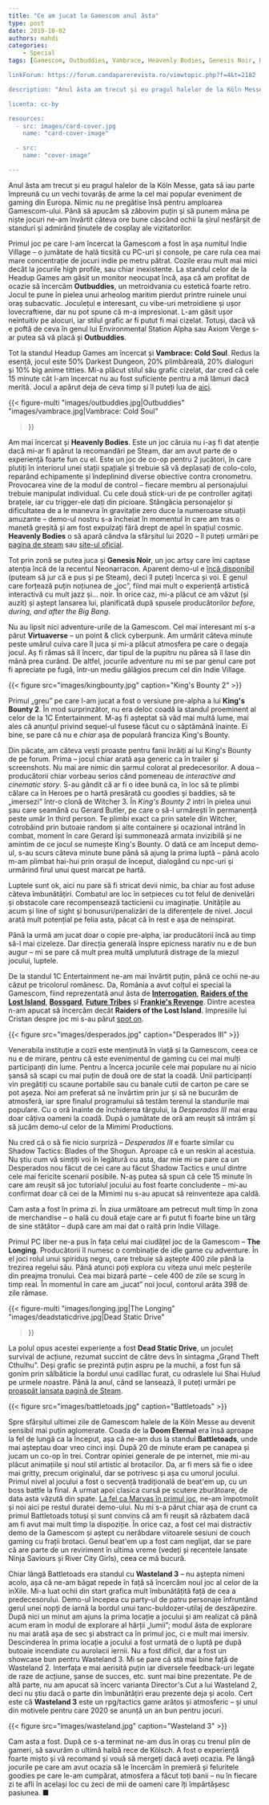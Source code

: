 ```yaml
---
title: "Ce am jucat la Gamescom anul ăsta"
type: post
date: 2019-10-02
authors: mahdi
categories:
    - Special
tags: [Gamescom, Outbuddies, Vambrace, Heavenly Bodies, Genesis Noir, King's Bounty 2, Desperados III, The Longing, Dead Static Drive, Battletoads, Wasteland 3]

linkForum: https://forum.candaparerevista.ro/viewtopic.php?f=4&t=2182

description: "Anul ăsta am trecut și eu pragul halelor de la Köln Messe, gata să iau parte împreună cu un vechi tovarăș de arme la cel mai popular eveniment de gaming din Europa. Nimic nu ne pregătise însă pentru amploarea Gamescom-ului. Până să apucăm să zăbovim puțin și să punem mâna pe niște jocuri ne-am învârtit câteva ore bune căscând ochii la șirul nesfârșit de standuri și admirând ținutele de cosplay ale vizitatorilor."

licenta: cc-by

resources:
  - src: images/card-cover.jpg
    name: "card-cover-image"

  - src:
    name: "cover-image"

---
```


Anul ăsta am trecut și eu pragul halelor de la Köln Messe, gata să iau parte împreună cu un vechi tovarăș de arme la cel mai popular eveniment de gaming din Europa. Nimic nu ne pregătise însă pentru amploarea Gamescom-ului. Până să apucăm să zăbovim puțin și să punem mâna pe niște jocuri ne-am învârtit câteva ore bune căscând ochii la șirul nesfârșit de standuri și admirând ținutele de cosplay ale vizitatorilor.

Primul joc pe care l-am încercat la Gamescom a fost în așa numitul Indie Village – o jumătate de hală ticsită cu PC-uri și console, pe care rula cea mai mare concentrație de jocuri indie pe metru pătrat. Cozile erau mult mai mici decât la jocurile high profile, sau chiar inexistente. La standul celor de la Headup Games am găsit un monitor neocupat încă, așa că am profitat de ocazie să încercăm **Outbuddies**, un metroidvania cu estetică foarte retro. Jocul te pune în pielea unui arheolog maritim pierdut printre ruinele unui oraș subacvatic. Joculețul e interesant, cu vibe-uri metroidiene și ușor lovecraftiene, dar nu pot spune că m-a impresionat. L-am găsit ușor neintuitiv pe alocuri, iar stilul grafic ar fi putut fi mai cizelat. Totuși, dacă vă e poftă de ceva în genul lui Environmental Station Alpha sau Axiom Verge s-ar putea să vă placă și **Outbuddies**.

Tot la standul Headup Games am încercat și **Vambrace: Cold Soul**. Redus la esență, jocul este 50% Darkest Dungeon, 20% plimbăreală, 20% dialoguri și 10% big anime titties. Mi-a plăcut stilul său grafic cizelat, dar cred că cele 15 minute cât l-am încercat nu au fost suficiente pentru a mă lămuri dacă merită. Jocul a apărut deja de ceva timp și îl puteți lua de [aici](https://store.steampowered.com/app/904380/Vambrace_Cold_Soul/).

{{< figure-multi
    "images/outbuddies.jpg|Outbuddies"
    "images/vambrace.jpg|Vambrace: Cold Soul"
>}}

Am mai încercat și **Heavenly Bodies**. Este un joc căruia nu i-aș fi dat atenție dacă mi-ar fi apărut la recomandări pe Steam, dar am avut parte de o experiență foarte fun cu el. Este un joc de co-op pentru 2 jucători, în care plutiți în interiorul unei stații spațiale și trebuie să vă deplasați de colo-colo, reparând echipamente și îndeplinind diverse obiective contra cronometru. Provocarea vine de la modul de control – fiecare membru al personajului trebuie manipulat individual. Cu cele două stick-uri de pe controller agitați brațele, iar cu trigger-ele dați din picioare. Stângăcia personajelor și dificultatea de a le manevra în gravitație zero duce la numeroase situații amuzante – demo-ul nostru s-a încheiat în momentul în care am tras o manetă greșită și am fost expulzați fără drept de apel în spațiul cosmic. **Heavenly Bodies** o să apară cândva la sfârșitul lui 2020 – îl puteți urmări pe [pagina de steam](https://store.steampowered.com/app/1138850/Heavenly_Bodies/) sau [site-ul oficial](https://heavenlybodiesgame.com/).

Tot prin zonă se putea juca și **Genesis Noir**, un joc artsy care îmi captase atenția încă de la recentul Neonarracon. Aparent demo-ul e [încă disponibil](https://feralcatden.itch.io/genesis-noir-demo) (puteam să jur că e pus și pe Steam), deci îl puteți încerca și voi. E genul care forțează puțin noțiunea de „joc”, fiind mai mult o experiență artistică interactivă cu mult jazz și... noir. În orice caz, mi-a plăcut ce am văzut (și auzit) și aștept lansarea lui, planificată după spusele producătorilor *before, during, and after the Big Bang*.

Nu au lipsit nici adventure-urile de la Gamescom. Cel mai interesant mi s-a părut **Virtuaverse** – un point & click cyberpunk. Am urmărit câteva minute peste umărul cuiva care îl juca și mi-a plăcut atmosfera pe care o degaja jocul. Aș fi rămas să îl încerc, dar tipul de la pupitru nu părea să îl lase din mână prea curând. De altfel, jocurile adventure nu mi se par genul care pot fi apreciate pe fugă, într-un mediu gălăgios precum cel din Indie Village.

{{< figure  src="images/kingbounty.jpg" caption="King's Bounty 2" >}}

Primul „greu” pe care l-am jucat a fost o versiune pre-alpha a lui **King's Bounty 2**. În mod surprinzător, nu era deloc coadă la standul proeminent al celor de la 1C Entertainment. M-aș fi așteptat să văd mai multă lume, mai ales că anunțul privind sequel-ul fusese făcut cu o săptămână înainte. Ei bine, se pare că nu e *chiar* așa de populară franciza King's Bounty.

Din păcate, am câteva vești proaste pentru fanii înrăiți ai lui King's Bounty de pe forum. Prima – jocul chiar arată așa generic ca în trailer și screenshots. Nu mai are nimic din șarmul colorat al predecesorilor. A doua – producătorii chiar vorbeau serios când pomeneau de *interactive and cinematic story*. S-au gândit că ar fi o idee bună ca, în loc să te plimbi călare ca în Heroes pe o hartă presărată cu goodies și baddies, să te „imersezi” într-o clonă de Witcher 3. În *King's Bounty 2* intri în pielea unui șau care seamănă cu Gerard Butler, pe care o să-l urmărești în permanență peste umăr în third person. Te plimbi exact ca prin satele din Witcher, cotrobăind prin butoaie random și alte containere și ocazional intrând în combat, moment în care Gerard își summonează armata invizibilă și ne amintim de ce jocul se numește King's Bounty. O dată ce am început demo-ul, s-au scurs câteva minute bune până să ajung la prima luptă – până acolo m-am plimbat hai-hui prin orașul de început, dialogând cu npc-uri și urmărind firul unui quest marcat pe hartă.

Luptele sunt ok, aici nu pare să fi stricat devii nimic, ba chiar au fost aduse câteva îmbunătățiri. Combatul are loc în setpieces cu tot felul de denivelări și obstacole care recompensează tacticienii cu imaginație. Unitățile au acum și line of sight și bonusuri/penalizări de la diferențele de nivel. Jocul arată mult potențial pe felia asta, păcat că în rest e așa de neinspirat.

Până la urmă am jucat doar o copie pre-alpha, iar producătorii încă au timp să-l mai cizeleze. Dar direcția generală înspre epicness narativ nu e de bun augur – mi se pare că mult prea multă umplutură distrage de la miezul jocului, luptele.  

De la standul 1C Entertainment ne-am mai învârtit puțin, până ce ochii ne-au căzut pe tricolorul românesc. Da, România a avut colțul ei special la Gamescom, fiind reprezentată anul ăsta de **[Interrogation](https://interrogation-game.com/)**, **[Raiders of the Lost Island](https://www.raidersofthelostisland.com/)**, **[Bossgard](https://www.bossgard.com/)**, **[Future Tribes](http://future-tribes.com/)** și **[Frankie's Revenge](https://www.frankiesrevenge.com/)**. Dintre acestea n-am apucat să încercăm decât **Raiders of the Lost Island**. Impresiile lui Cristan despre joc mi s-au părut [spot on](https://candaparerevista.ro/posts/2019/07/recomandare-raiders-lost-island/).

{{< figure  src="images/desperados.jpg" caption="Desperados III" >}}

Venerabila instituție a cozii este menținută în viață și la Gamescom, ceea ce nu e de mirare, pentru că este evenimentul de gaming cu cei mai mulți participanți din lume. Pentru a încerca jocurile cele mai populare nu ai nicio șansă să scapi cu mai puțin de două ore de stat la coadă. Unii participanți vin pregătiți cu scaune portabile sau cu banale cutii de carton pe care se pot așeza. Noi am preferat să ne învârtim prin jur și să ne bucurăm de atmosferă, iar spre finalul programului să testăm terenul la standurile mai populare. Cu o oră înainte de închiderea târgului, la *Desperados III* mai erau doar câțiva oameni la coadă. După o jumătate de oră am reușit să intrăm și să jucăm demo-ul celor de la Mimimi Productions.

Nu cred că o să fie nicio surpriză – *Desperados III* e foarte similar cu Shadow Tactics: Blades of the Shogun. Aproape că e un reskin al acestuia. Nu știu cum vă simțiți voi în legătură cu asta, dar mie mi se pare ca un Desperados nou făcut de cei care au făcut Shadow Tactics e unul dintre cele mai fericite scenarii posibile. N-aș putea să spun că cele 15 minute în care am reușit să joc tutorialul jocului au fost foarte concludente – mi-au confirmat doar că cei de la Mimimi nu s-au apucat să reinventeze apa caldă.

Cam asta a fost în prima zi. În ziua următoare am petrecut mult timp în zona de merchandise – o hală cu două etaje care ar fi putut fi foarte bine un târg de sine stătător – după care am mai dat o raită prin Indie Village.

Primul PC liber ne-a pus în fața celui mai ciudățel joc de la Gamescom – **The Longing**. Producătorii îl numesc o combinație de idle game cu adventure. În el joci rolul unui spiriduș negru, care trebuie să aștepte 400 zile până la trezirea regelui său. Până atunci poți explora cu viteza unui melc peșterile din preajma tronului. Cea mai bizară parte – cele 400 de zile se scurg în timp real. În momentul în care am „jucat” noi jocul, contorul arăta 398 de zile rămase.

{{< figure-multi
    "images/longing.jpg|The Longing"
    "images/deadstaticdrive.jpg|Dead Static Drive"
>}}

La polul opus acestei experiențe a fost **Dead Static Drive**, un joculeț survival de acțiune, rezumat succint de către devs în sintagma „Grand Theft Cthulhu”. Deși grafic se prezintă puțin aspru pe la muchii, a fost fun să gonim prin sălbăticie la bordul unui cadillac furat, cu odraslele lui Shai Hulud pe urmele noastre. Până la anul, când se lansează, îl puteți urmări pe [proaspăt lansata pagină de Steam](https://store.steampowered.com/app/1166940/Dead_Static_Drive/).

{{< figure  src="images/battletoads.jpg" caption="Battletoads" >}}

Spre sfârșitul ultimei zile de Gamescom halele de la Köln Messe au devenit sensibil mai puțin aglomerate. Coada de la **Doom Eternal** era însă aproape la fel de lungă ca la început, așa că ne-am dus la standul **Battletoads**, unde mai așteptau doar vreo cinci inși. După 20 de minute eram pe canapea și jucam un co-op în trei. Contrar opiniei generale de pe internet, mie mi-au plăcut animațiile și noul stil artistic al brotacilor. Da, ar fi mers să fie o idee mai gritty, precum originalul, dar se potrivesc și așa cu umorul jocului. Primul nivel al jocului a fost o secvență tradițională de beat'em up, cu un boss battle la final. A urmat apoi clasica cursă pe scutere zburătoare, de data asta văzută din spate. [La fel ca Marvas în primul joc](https://candaparerevista.ro/posts/2018/08/antireview-battletoads-marvas/), ne-am împotmolit și noi aici pe restul duratei demo-ului. Nu mi s-a părut chiar așa de crunt ca primul Battletoads totuși și sunt convins că am fi reușit să răzbatem dacă am fi avut mai mult timp la dispoziție. În orice caz, a fost cel mai distractiv demo de la Gamescom și aștept cu nerăbdare viitoarele sesiuni de couch gaming cu frații brotaci. Genul beat'em up a fost cam neglijat, dar se pare că are parte de un reviriment în ultima vreme (vedeți și recentele lansate Ninja Saviours și River City Girls), ceea ce mă bucură.

Chiar lângă Battletoads era standul cu **Wasteland 3** – nu aștepta nimeni acolo, așa că ne-am băgat repede în față să încercăm noul joc al celor de la inXile. Mi-a luat ochii din start grafica mult îmbunătățită față de cea a predecesorului. Demo-ul începea cu party-ul de patru personaje înfruntând gerul unei nopți de iarnă la bordul unui tanc-buldozer-utilaj de deszăpezire. După nici un minut am ajuns la prima locație a jocului și am realizat că până acum eram în modul de explorare al hărții „lumii”; modul ăsta de explorare nu mai arată așa de sec și abstract ca în primul joc, ci e mult mai imersiv. Descinderea în prima locație a jocului a fost urmată de o luptă pe după butoaie incendiate cu aurolacii iernii. Nu a fost dificil, dar a fost un showcase bun pentru Wasteland 3. Mi se pare că stă mai bine față de Wasteland 2. Interfața e mai aerisită puțin iar diversele feedback-uri legate de raze de acțiune, șanse de succes, etc. sunt mai bine prezentate. Pe de altă parte, nu am apucat să încerc varianta Director's Cut a lui Wasteland 2, deci nu știu dacă o parte din îmbunătățiri erau prezente deja și acolo. Cert este că **Wasteland 3** este un rpg/tactics game arătos și atmosferic – și unul din motivele pentru care 2020 se anunță un an bun pentru jocuri.

{{< figure  src="images/wasteland.jpg" caption="Wasteland 3" >}}

Cam asta a fost. După ce s-a terminat ne-am dus în oraș cu trenul plin de gameri, să savurăm o ultimă halbă rece de Kölsch. A fost o experiență foarte mișto și vă recomand și vouă să mergeți dacă aveți ocazia. Pe lângă jocurile pe care am avut ocazia să le încercăm în premieră și feluritele goodies pe care le-am cumpărat, atmosfera a făcut toți banii – nu în fiecare zi te afli în același loc cu zeci de mii de oameni care îți împărtășesc pasiunea. ■
